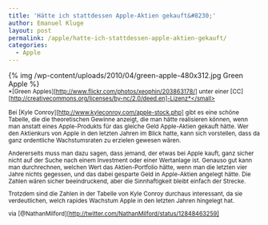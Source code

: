 ```yaml
---
title: 'Hätte ich stattdessen Apple-Aktien gekauft&#8230;'
author: Emanuel Kluge
layout: post
permalink: /apple/hatte-ich-stattdessen-apple-aktien-gekauft/
categories:
  - Apple
---
```


{% img /wp-content/uploads/2010/04/green-apple-480x312.jpg Green Apple %}  
<small>*[Green Apples][http://www.flickr.com/photos/xeophin/203863178/] unter einer [CC][http://creativecommons.org/licenses/by-nc/2.0/deed.en]-Lizenz*</small>

Bei [Kyle Conroy][http://www.kyleconroy.com/apple-stock.php] gibt es eine schöne Tabelle, die die theoretischen Gewinne anzeigt, die man hätte realisieren können, wenn man anstatt eines Apple-Produkts für das gleiche Geld Apple-Aktien gekauft hätte. Wer den Aktienkurs von Apple in den letzten Jahren im Blick hatte, kann sich vorstellen, dass da ganz ordentliche Wachstumsraten zu erzielen gewesen wären.

Andererseits muss man dazu sagen, dass jemand, der etwas bei Apple kauft, ganz sicher nicht auf der Suche nach einem Investment oder einer Wertanlage ist. Genauso gut kann man durchrechnen, welchen Wert das Aktien-Portfolio hätte, wenn man die letzten vier Jahre nichts gegessen, und das dabei gesparte Geld in Apple-Aktien angelegt hätte. Die Zahlen wären sicher beeindruckend, aber die Sinnhaftigkeit bleibt einfach der Strecke.

Trotzdem sind die Zahlen in der Tabelle von Kyle Conroy durchaus interessant, da sie verdeutlichen, welch rapides Wachstum Apple in den letzten Jahren hingelegt hat.

via [@NathanMilford][http://twitter.com/NathanMilford/status/12848463259]
